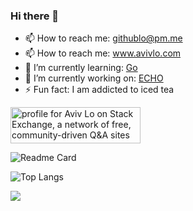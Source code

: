 ### Hi there 👋
- 📫 How to reach me: githublo@pm.me
- 📫 How to reach me: www.avivlo.com 
- 🌱 I’m currently learning: [Go](https://golang.org/)
- 🔭 I’m currently working on: [ECHO](https://www.echo.place)
- ⚡ Fun fact: I am addicted to iced tea

<a href="https://stackoverflow.com/users/9662626/aviv-lo"><img src="https://stackexchange.com/users/flair/12257466.png?theme=dark" width="208" height="58" alt="profile for Aviv Lo on Stack Exchange, a network of free, community-driven Q&amp;A sites" title="profile for Aviv Lo on Stack Exchange, a network of free, community-driven Q&amp;A sites"></a>

![Readme Card](https://github-readme-stats.vercel.app/api?username=algo7&show_icons=true&theme=radical)


![Top Langs](https://github-readme-stats.vercel.app/api/top-langs/?username=algo7&theme=radical)

<a href="https://mynickname.com/id1670003"><img src="https://mynickname.com/img.php?id=1670003&sert=1"></a>

<!--
**algo7/algo7** is a ✨ _special_ ✨ repository because its `README.md` (this file) appears on your GitHub profile.

Here are some ideas to get you started:


- 🌱 I’m currently learning ...
- 👯 I’m looking to collaborate on ...
- 🤔 I’m looking for help with ...
- 💬 Ask me about ...
- 😄 Pronouns: ...
- ⚡ Fun fact: ...
-->


<!-- ![Website](https://img.shields.io/website?down_message=OPSI&up_message=Online&url=https%3A%2F%2Fwww.avivlo.com) -->
